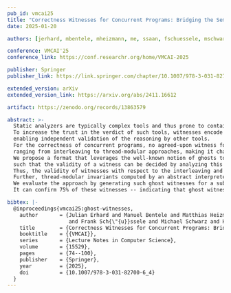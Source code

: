 ```yaml
---
pub_id: vmcai25
title: "Correctness Witnesses for Concurrent Programs: Bridging the Semantic Divide with Ghosts"
date: 2025-01-20

authors: [jerhard, mbentele, mheizmann, me, ssaan, fschuessele, mschwarz, hseidl, stilscher, vvojdani]

conference: VMCAI'25
conference_link: https://conf.researchr.org/home/VMCAI-2025

publisher: Springer
publisher_link: https://link.springer.com/chapter/10.1007/978-3-031-82700-6_4

extended_version: arXiv
extended_version_link: https://arxiv.org/abs/2411.16612

artifact: https://zenodo.org/records/13863579

abstract: >-
  Static analyzers are typically complex tools and thus prone to contain bugs themselves.
  To increase the trust in the verdict of such tools, witnesses encode key reasoning steps underlying the verdict in an exchangeable format,
  enabling independent validation of the reasoning by other tools.
  For the correctness of concurrent programs, no agreed-upon witness format exists -- in no small part due to the divide between the semantics considered by analyzers,
  ranging from interleaving to thread-modular approaches, making it challenging to exchange information.
  We propose a format that leverages the well-known notion of ghosts to embed the claims a tool makes about a program into a modified program with ghosts,
  such that the validity of a witness can be decided by analyzing this program.
  Thus, the validity of witnesses with respect to the interleaving and the thread-modular semantics coincides.
  Further, thread-modular invariants computed by an abstract interpreter can naturally be expressed in the new format using ghost statements.
  We evaluate the approach by generating such ghost witnesses for a subset of concurrent programs from the SV-COMP benchmark suite, and pass them to a model checker.
  It can confirm 75% of these witnesses -- indicating that ghost witnesses can bridge the semantic divide between interleaving and thread-modular approaches.

bibtex: |-
  @inproceedings{vmcai25:ghost-witnesses,
    author       = {Julian Erhard and Manuel Bentele and Matthias Heizmann and Dominik Klumpp and Simmo Saan
                    and Frank Sch{\"{u}}ssele and Michael Schwarz and Helmut Seidl and Sarah Tilscher and Vesal Vojdani},
    title        = {Correctness Witnesses for Concurrent Programs: Bridging the Semantic Divide with Ghosts},
    booktitle    = {{VMCAI}},
    series       = {Lecture Notes in Computer Science},
    volume       = {15529},
    pages        = {74--100},
    publisher    = {Springer},
    year         = {2025},
    doi          = {10.1007/978-3-031-82700-6_4}
  }
---
```

